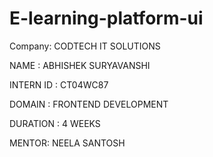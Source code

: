 # E-learning-platform-ui

Company: CODTECH IT SOLUTIONS

NAME : ABHISHEK SURYAVANSHI

INTERN ID : CT04WC87

DOMAIN : FRONTEND DEVELOPMENT

DURATION : 4 WEEKS

MENTOR: NEELA SANTOSH
